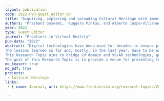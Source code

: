 ```yaml
---
layout: publication
code: 2022-FVR-guest_editor_CH
title: "Acquiring, exploring and spreading Cultural Heritage with immersive technologies"
authors: "Prashant Goswami,  Ruggero Pintus, and Alberto Jaspe-Villanueva"
year: 2022
type: Guest Editor
journal: "Frontiers in Virtual Reality"
pub-data: "2022"
abstract: "Digital technologies have been used for decades to ensure preservation, conservation, research, and wide access to Cultural Heritage (CH) content. Computer Graphics techniques have provided effective digitization of the shape and appearance of artworks and archaeological sites, becoming the main basis to virtually convey this information to the general public. CH can be explored in immersive environments so the users can better experiment and understand it; virtual tours of museums, libraries, and archaeological sites, powered by virtual and augmented reality technologies, open up possibilities of an enhanced access and inspection of places, environments and contents normally not accessible to people. This role has been even more evident during the extreme conditions of the recent COVID-19 pandemic, when these technologies represent the most practical and helpful means to reach CH assets.
The lessons learned so far and, mostly, in the last year, have to be exploited to improve the field of CH digitization and dissemination, in order to increase public cultural awareness and consolidate the cultural identity of mankind around that valuable heritage.<br/>
This Research Topic aims to bridge CH domain and VR/AR technologies, gathering quality publications which address challenges across the whole stages from acquisition, to exploration and dissemination. The whole pipeline covers many different topics ranging from the required capturing technologies enabling high degrees of similarity with the reality (CH digital twins), to the rendering techniques to achieve detailed and realistic visualizations. We encourage submissions as well regarding user interaction to allow exploration at different levels of expertise, methods for dealing with the meta-information, or the design of tools and installations for both the experts and the general public that use virtual and augmented reality technologies.
The goal of this Research Topic is to provide a venue for presenting to the community solutions that address those different challenges, ranging from specific research problems to reviews of the state of the art, as well as case studies."
no_teaser: true
no_pdf: true
projects: 
 - Cultural Heritage
links:
 - { name: Journal, url: https://www.frontiersin.org/research-topics/25084/acquiring-exploring-and-spreading-cultural-heritage-with-immersive-technologies }

---
```

